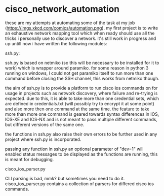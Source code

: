 # cisco_network_automation

these are my attempts at automating some of the task at my job (https://imgs.xkcd.com/comics/automation.png).
my first project is to write an exhaustive network mapping tool which when ready should use all the tricks i personally use to discover a network. it's still work in progress and up untill now i have written the following modules:


ssh.py:

ssh.py is based on netmiko (so this will be necessary to be installed for it to work) which is wrapper around paramiko.
for some reason in python 3 running on windows, I could not get paramiko itself to run more than one command before closing the SSH channel, this works from netmiko though.

the aim of ssh.py is to provide a platform to run cisco ios commands on for usage in projects such as network discovery, where failure and re-trying is expected.
due to this, it is able to take more than one credential sets, which are defined in credentials.txt (will possibly try to encrypt it at some point) and also more then one command at the same time.
the feature to take more than more one command is geared towards syntax differences in IOS, IOS-XE and IOS-NX and is not meant to pass multiple different commands, but different versions of the same one.

the functions in ssh.py also raise their own errors to be further used in any project where ssh.py is incorporated.

passing any function in ssh.py an optional parameter of "dev=1" will enabled status messages to be displayed as the functions are running, this is meant for debugging.


cisco_ios_parser.py

CLI parsing is bad, mmk? but sometimes you need to do it. cisco_ios_parser.py contains a collection of parsers for differed cisco ios commands.
